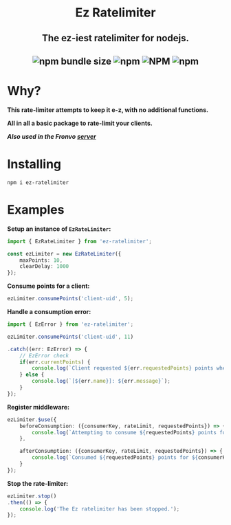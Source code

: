 <h1 align='center'>Ez Ratelimiter</h1>

<h2 align='center'>The ez-iest ratelimiter for nodejs.</h2>

<h2 align='center'>

![npm bundle size](https://img.shields.io/bundlephobia/min/ez-ratelimiter?style=for-the-badge) ![npm](https://img.shields.io/npm/dm/ez-ratelimiter?style=for-the-badge) ![NPM](https://img.shields.io/npm/l/ez-ratelimiter?style=for-the-badge) ![npm](https://img.shields.io/npm/v/ez-ratelimiter?style=for-the-badge)

# Why?

**This rate-limiter attempts to keep it e-z, with no additional functions.**

**All in all a basic package to rate-limit your clients.**

***Also used in the Fronvo [server](https://github.com/Fronvo/fronvo)***

# Installing

```
npm i ez-ratelimiter
```

# Examples

**Setup an instance of `EzRateLimiter`:**

```ts
import { EzRateLimiter } from 'ez-ratelimiter';

const ezLimiter = new EzRateLimiter({
    maxPoints: 10,
    clearDelay: 1000
});
```

**Consume points for a client:**
```ts
ezLimiter.consumePoints('client-uid', 5);
```

**Handle a consumption error:**

```ts
import { EzError } from 'ez-ratelimiter';

ezLimiter.consumePoints('client-uid', 11)

.catch((err: EzError) => {
    // EzError check
    if(err.currentPoints) {
        console.log(`Client requested ${err.requestedPoints} points when it has ${err.currentPoints} points and maxPoints are ${err.maxPoints}.`);
    } else {
        console.log(`[${err.name}]: ${err.message}`);
    }
});
```

**Register middleware:**
```ts
ezLimiter.$use({
    beforeConsumption: ({consumerKey, rateLimit, requestedPoints}) => {
        console.log(`Attempting to consume ${requestedPoints} points for ${consumerKey}...`)
    },

    afterConsumption: ({consumerKey, rateLimit, requestedPoints}) => {
        console.log(`Consumed ${requestedPoints} points for ${consumerKey}.`);
    }
});
```

**Stop the rate-limiter:**

```ts
ezLimiter.stop()
.then(() => {
    console.log('The Ez ratelimiter has been stopped.');
});
```
